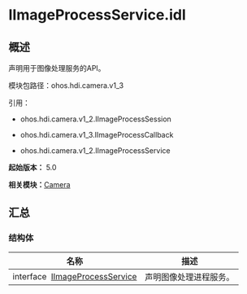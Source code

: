 # IImageProcessService.idl


## 概述

声明用于图像处理服务的API。

模块包路径：ohos.hdi.camera.v1_3

引用：

- ohos.hdi.camera.v1_2.IImageProcessSession

- ohos.hdi.camera.v1_3.IImageProcessCallback

- ohos.hdi.camera.v1_2.IImageProcessService

**起始版本：** 5.0

**相关模块：**[Camera](_camera.md)


## 汇总


### 结构体

| 名称 | 描述 | 
| -------- | -------- |
| interface&nbsp;&nbsp;[IImageProcessService](interface_i_image_process_service.md) | 声明图像处理进程服务。 | 
